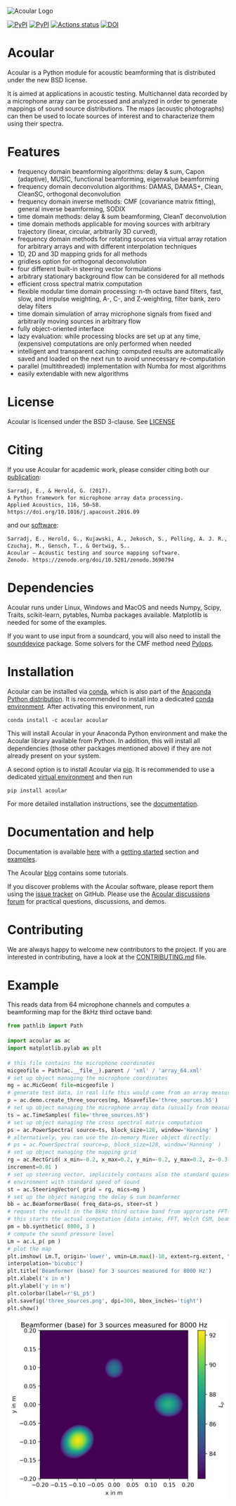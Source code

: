 ![Acoular Logo](https://github.com/acoular/acoular/blob/master/docs/source/_static/Acoular_logo.png?raw=true)

[![PyPI](https://img.shields.io/pypi/pyversions/acoular.svg)](https://pypi.org/project/acoular)
[![PyPI](https://img.shields.io/pypi/v/acoular.svg)](https://pypi.org/project/acoular)
[![Actions status](https://github.com/acoular/acoular/actions/workflows/tests.yml/badge.svg)](https://github.com/acoular/acoular/actions)
[![DOI](https://zenodo.org/badge/29729101.svg)](https://zenodo.org/doi/10.5281/zenodo.3690794)

# Acoular
Acoular is a Python module for acoustic beamforming that is distributed under the new BSD license. 

It is aimed at applications in acoustic testing. Multichannel data recorded by a microphone array can be processed and analyzed in order to generate mappings of sound source distributions. The maps (acoustic photographs) can then be used to locate sources of interest and to characterize them using their spectra. 

# Features
- frequency domain beamforming algorithms: delay & sum, Capon (adaptive), MUSIC, functional beamforming, eigenvalue beamforming
- frequency domain deconvolution algorithms: DAMAS, DAMAS+, Clean, CleanSC, orthogonal deconvolution
- frequency domain inverse methods: CMF (covariance matrix fitting), general inverse beamforming, SODIX
- time domain methods: delay & sum beamforming, CleanT deconvolution
- time domain methods applicable for moving sources with arbitrary trajectory (linear, circular, arbitrarily 3D curved), 
- frequency domain methods for rotating sources via virtual array rotation for arbitrary arrays and with different interpolation techniques
- 1D, 2D and 3D mapping grids for all methods
- gridless option for orthogonal deconvolution
- four different built-in steering vector formulations
- arbitrary stationary background flow can be considered for all methods
- efficient cross spectral matrix computation
- flexible modular time domain processing: n-th octave band filters, fast, slow, and impulse weighting, A-, C-, and Z-weighting, filter bank, zero delay filters
- time domain simulation of array microphone signals from fixed and arbitrarily moving sources in arbitrary flow
- fully object-oriented interface
- lazy evaluation: while processing blocks are set up at any time, (expensive) computations are only performed when needed
- intelligent and transparent caching: computed results are automatically saved and loaded on the next run to avoid unnecessary re-computation
- parallel (multithreaded) implementation with Numba for most algorithms
- easily extendable with new algorithms

# License
Acoular is licensed under the BSD 3-clause. See [LICENSE](LICENSE)

# Citing

If you use Acoular for academic work, please consider citing both our
[publication](https://doi.org/10.1016/j.apacoust.2016.09.015):

    Sarradj, E., & Herold, G. (2017). 
    A Python framework for microphone array data processing.
    Applied Acoustics, 116, 50–58. 
    https://doi.org/10.1016/j.apacoust.2016.09

and our [software](https://zenodo.org/doi/10.5281/zenodo.3690794):

    Sarradj, E., Herold, G., Kujawski, A., Jekosch, S., Pelling, A. J. R., Czuchaj, M., Gensch, T., & Oertwig, S..
    Acoular – Acoustic testing and source mapping software. 
    Zenodo. https://zenodo.org/doi/10.5281/zenodo.3690794

# Dependencies
Acoular runs under Linux, Windows and MacOS and needs Numpy, Scipy, Traits, scikit-learn, pytables, Numba packages available. 
Matplotlib is needed for some of the examples.

If you want to use input from a soundcard, you will also need to install the [sounddevice](https://python-sounddevice.readthedocs.io/en/0.3.12/installation.html) package. Some solvers for the CMF method need [Pylops](https://pylops.readthedocs.io/en/stable/installation.html).

# Installation

Acoular can be installed via [conda](https://docs.conda.io/en/latest/), which is also part of the [Anaconda Python distribution](https://www.anaconda.com/). It is recommended to install into a dedicated [conda environment](https://docs.conda.io/projects/conda/en/latest/user-guide/tasks/manage-environments.html). After activating this environment, run

    conda install -c acoular acoular

This will install Acoular in your Anaconda Python environment and make the Acoular library available from Python. In addition, this will install all dependencies (those other packages mentioned above) if they are not already present on your system. 

A second option is to install Acoular via [pip](https://pip.pypa.io/en/stable/). It is recommended to use a dedicated [virtual environment](https://virtualenv.pypa.io/en/latest/) and then run

    pip install acoular

For more detailed installation instructions, see the [documentation](https://acoular.org/install/index.html).

# Documentation and help
Documentation is available [here](https://acoular.org) with a
[getting started](https://www.acoular.org/user_guide/get_started.html) section and
[examples](https://acoular.org/auto_examples/index.html).

The Acoular [blog](https://acoular.github.io/blog2/) contains some tutorials.

If you discover problems with the Acoular software, please report them using the [issue tracker](https://github.com/acoular/acoular/issues) on GitHub. Please use the [Acoular discussions forum](https://github.com/acoular/acoular/discussions) for practical questions, discussions, and demos.

# Contributing

We are always happy to welcome new contributors to the project. 
If you are interested in contributing, have a look at the [CONTRIBUTING.md](CONTRIBUTING.md) file.

# Example
This reads data from 64 microphone channels and computes a beamforming map for the 8kHz third octave band:

```python
from pathlib import Path

import acoular as ac
import matplotlib.pylab as plt

# this file contains the microphone coordinates
micgeofile = Path(ac.__file__).parent / 'xml' / 'array_64.xml'
# set up object managing the microphone coordinates
mg = ac.MicGeom( file=micgeofile )
# generate test data, in real life this would come from an array measurement
p = ac.demo.create_three_sources(mg, h5savefile='three_sources.h5')
# set up object managing the microphone array data (usually from measurement)
ts = ac.TimeSamples( file='three_sources.h5')
# set up object managing the cross spectral matrix computation
ps = ac.PowerSpectra( source=ts, block_size=128, window='Hanning' )
# alternatively, you can use the in-memory Mixer object directly:
# ps = ac.PowerSpectra( source=p, block_size=128, window='Hanning' )
# set up object managing the mapping grid
rg = ac.RectGrid( x_min=-0.2, x_max=0.2, y_min=-0.2, y_max=0.2, z=-0.3, \
increment=0.01 )
# set up steering vector, implicitely contains also the standard quiescent 
# environment with standard speed of sound
st = ac.SteeringVector( grid = rg, mics=mg )
# set up the object managing the delay & sum beamformer
bb = ac.BeamformerBase( freq_data=ps, steer=st )
# request the result in the 8kHz third octave band from approriate FFT-Lines
# this starts the actual computation (data intake, FFT, Welch CSM, beamforming)
pm = bb.synthetic( 8000, 3 )
# compute the sound pressure level
Lm = ac.L_p( pm )
# plot the map
plt.imshow( Lm.T, origin='lower', vmin=Lm.max()-10, extent=rg.extent, \
interpolation='bicubic')
plt.title('Beamformer (base) for 3 sources measured for 8000 Hz')
plt.xlabel('x in m')
plt.ylabel('y in m')
plt.colorbar(label=r'$L_p$')
plt.savefig('three_sources.png', dpi=300, bbox_inches='tight')
plt.show()
```

![result](https://github.com/acoular/acoular/blob/master/docs/source/user_guide/three_source_py3_colormap.png?raw=true)



